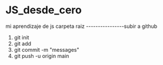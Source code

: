 # JS_desde_cero
mi aprendizaje  de js
 carpeta raiz 
 ----------------subir a github
 1. git init
 2. git add 
 3. git commit -m "messages"  
 4. git push -u origin main

